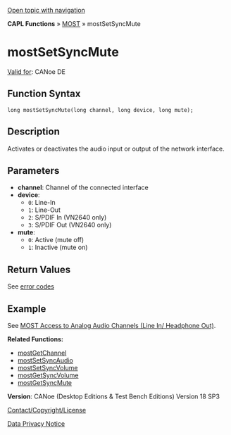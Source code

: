 [Open topic with navigation](../../../../../CANoeDEFamily.htm#Topics/CAPLFunctions/MOST/Functions/CAPLfunctionMOSTSetSyncMute.md)

**CAPL Functions** » [MOST](../CAPLfunctionsMOSTOverview.md) » mostSetSyncMute

# mostSetSyncMute

[Valid for](../../../Shared/FeatureAvailability.md): CANoe DE

## Function Syntax

```plaintext
long mostSetSyncMute(long channel, long device, long mute);
```

## Description

Activates or deactivates the audio input or output of the network interface.

## Parameters

- **channel**: Channel of the connected interface
- **device**:
  - `0`: Line-In
  - `1`: Line-Out
  - `2`: S/PDIF In (VN2640 only)
  - `3`: S/PDIF Out (VN2640 only)
- **mute**:
  - `0`: Active (mute off)
  - `1`: Inactive (mute on)

## Return Values

See [error codes](../CAPLfunctionsMOSTErrorCodes.md)

## Example

See [MOST Access to Analog Audio Channels (Line In/ Headphone Out)](../../../CANoeCANalyzer/MOST/MOSTSynchronousChannelAnalogAudio.md).

**Related Functions:**

- [mostGetChannel](CAPLfunctionMOSTGetChannel.md)
- [mostSetSyncAudio](CAPLfunctionMOSTSetSyncAudio.md)
- [mostSetSyncVolume](CAPLfunctionMOSTSetSyncVolume.md)
- [mostGetSyncVolume](CAPLfunctionMOSTGetSyncVolume.md)
- [mostGetSyncMute](CAPLfunctionMOSTGetSyncMute.md)

**Version**: CANoe (Desktop Editions & Test Bench Editions) Version 18 SP3

[Contact/Copyright/License](../../../Shared/ContactCopyrightLicense.md)

[Data Privacy Notice](https://www.vector.com/int/en/company/get-info/privacy-policy/)
